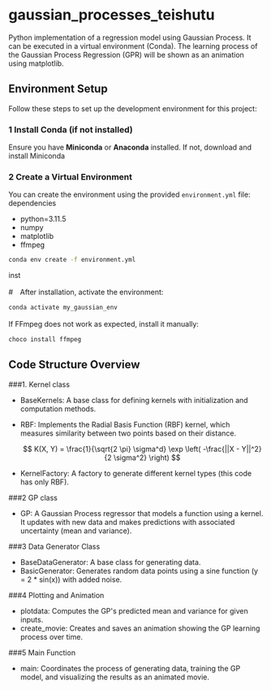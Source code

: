 # gaussian_processes_teishutu
Python implementation of a regression model using Gaussian Process. It can be executed in a virtual environment (Conda).
The learning process of the Gaussian Process Regression (GPR) will be shown as an animation using matplotlib.

## Environment Setup

Follow these steps to set up the development environment for this project:

### 1 Install Conda (if not installed)
Ensure you have **Miniconda** or **Anaconda** installed. If not, download and install Miniconda

### 2️ Create a Virtual Environment
You can create the environment using the provided `environment.yml` file:
dependencies
  - python=3.11.5
  - numpy
  - matplotlib
  - ffmpeg
    
```bash
conda env create -f environment.yml
```
inst

#　After installation, activate the environment:
　
```bash
conda activate my_gaussian_env
```

If FFmpeg does not work as expected, install it manually:
　
```bash
choco install ffmpeg
```

## Code Structure Overview
###1. Kernel class
 - BaseKernels: A base class for defining kernels with initialization and computation methods.
 - RBF: Implements the Radial Basis Function (RBF) kernel, which measures similarity between two points based on their distance.
   
   $$ K(X, Y) = \frac{1}{\sqrt{2 \pi} \sigma^d} \exp \left( -\frac{||X - Y||^2}{2 \sigma^2} \right) $$
   
 - KernelFactory: A factory to generate different kernel types (this code has only RBF).
   
###2 GP class
 - GP: A Gaussian Process regressor that models a function using a kernel. It updates with new data and makes predictions with associated uncertainty (mean and variance).

###3 Data Generator Class
 - BaseDataGenerator: A base class for generating data.
 - BasicGenerator: Generates random data points using a sine function (y = 2 * sin(x)) with added noise.
 
###4 Plotting and Animation
 - plotdata: Computes the GP's predicted mean and variance for given inputs.
 - create_movie: Creates and saves an animation showing the GP learning process over time.

###5 Main Function
 - main: Coordinates the process of generating data, training the GP model, and visualizing the results as an animated movie.
